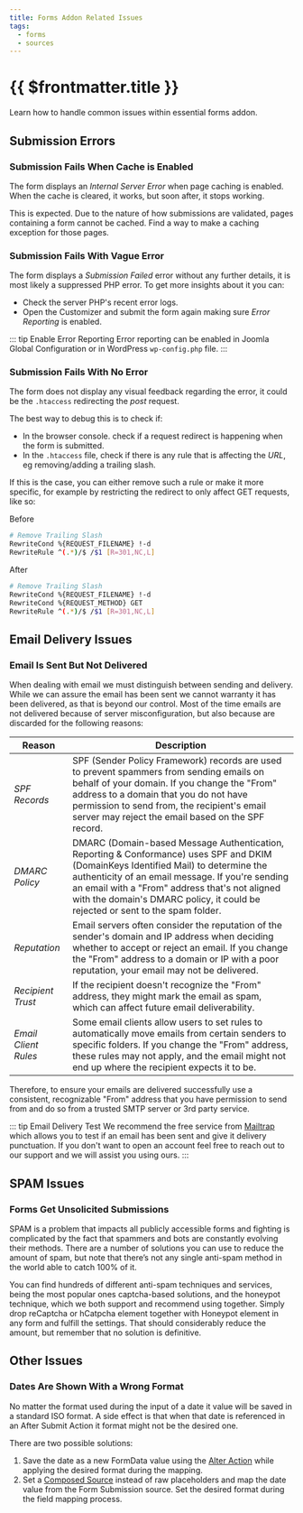 ```yaml
---
title: Forms Addon Related Issues
tags:
  - forms
  - sources
---
```


# {{ $frontmatter.title }}

Learn how to handle common issues within essential forms addon.

## Submission Errors

### Submission Fails When Cache is Enabled

The form displays an _Internal Server Error_ when page caching is enabled. When the cache is cleared, it works, but soon after, it stops working.

This is expected. Due to the nature of how submissions are validated, pages containing a form cannot be cached. Find a way to make a caching exception for those pages.

### Submission Fails With Vague Error

The form displays a _Submission Failed_ error without any further details, it is most likely a suppressed PHP error. To get more insights about it you can:

- Check the server PHP's recent error logs.
- Open the Customizer and submit the form again making sure _Error Reporting_ is enabled.

::: tip Enable Error Reporting
Error reporting can be enabled in Joomla Global Configuration or in WordPress `wp-config.php` file.
:::

### Submission Fails With No Error

The form does not display any visual feedback regarding the error, it could be the `.htaccess` redirecting the _post_ request.

The best way to debug this is to check if:

- In the browser console. check if a request redirect is happening when the form is submitted.
- In the `.htaccess` file, check if there is any rule that is affecting the _URL_, eg removing/adding a trailing slash.

If this is the case, you can either remove such a rule or make it more specific, for example by restricting the redirect to only affect GET requests, like so:

Before

```sh
# Remove Trailing Slash
RewriteCond %{REQUEST_FILENAME} !-d
RewriteRule ^(.*)/$ /$1 [R=301,NC,L]
```

After

```sh
# Remove Trailing Slash
RewriteCond %{REQUEST_FILENAME} !-d
RewriteCond %{REQUEST_METHOD} GET
RewriteRule ^(.*)/$ /$1 [R=301,NC,L]
```

## Email Delivery Issues

### Email Is Sent But Not Delivered

When dealing with email we must distinguish between sending and delivery. While we can assure the email has been sent we cannot warranty it has been delivered, as that is beyond our control. Most of the time emails are not delivered because of server misconfiguration, but also because are discarded for the following reasons:

| Reason | Description |
| --- | --- |
| _SPF Records_ | SPF (Sender Policy Framework) records are used to prevent spammers from sending emails on behalf of your domain. If you change the "From" address to a domain that you do not have permission to send from, the recipient's email server may reject the email based on the SPF record. |
| _DMARC Policy_ | DMARC (Domain-based Message Authentication, Reporting & Conformance) uses SPF and DKIM (DomainKeys Identified Mail) to determine the authenticity of an email message. If you're sending an email with a "From" address that's not aligned with the domain's DMARC policy, it could be rejected or sent to the spam folder. |
| _Reputation_ | Email servers often consider the reputation of the sender's domain and IP address when deciding whether to accept or reject an email. If you change the "From" address to a domain or IP with a poor reputation, your email may not be delivered. |
| _Recipient Trust_ | If the recipient doesn't recognize the "From" address, they might mark the email as spam, which can affect future email deliverability. |
| _Email Client Rules_ | Some email clients allow users to set rules to automatically move emails from certain senders to specific folders. If you change the "From" address, these rules may not apply, and the email might not end up where the recipient expects it to be. |

Therefore, to ensure your emails are delivered successfully use a consistent, recognizable "From" address that you have permission to send from and do so from a trusted SMTP server or 3rd party service.

::: tip Email Delivery Test
We recommend the free service from [Mailtrap](https://mailtrap.io/) which allows you to test if an email has been sent and give it delivery punctuation. If you don't want to open an account feel free to reach out to our support and we will assist you using ours.
:::

## SPAM Issues

### Forms Get Unsolicited Submissions

SPAM is a problem that impacts all publicly accessible forms and fighting is complicated by the fact that spammers and bots are constantly evolving their methods. There are a number of solutions you can use to reduce the amount of spam, but note that there’s not any single anti-spam method in the world able to catch 100% of it.

You can find hundreds of different anti-spam techniques and services, being the most popular ones captcha-based solutions, and the honeypot technique, which we both support and recommend using together. Simply drop reCaptcha or hCatpcha element together with Honeypot element in any form and fulfill the settings. That should considerably reduce the amount, but remember that no solution is definitive.

## Other Issues

### Dates Are Shown With a Wrong Format

No matter the format used during the input of a date it value will be saved in a standard ISO format. A side effect is that when that date is referenced in an After Submit Action it format might not be the desired one.

There are two possible solutions:

1. Save the date as a new FormData value using the [Alter Action](./actions#alter) while applying the desired format during the mapping.
2. Set a [Composed Source](/essentials-for-yootheme-pro/addons/dynamic/composed-sources) instead of raw placeholders and map the date value from the Form Submission source. Set the desired format during the field mapping process.
